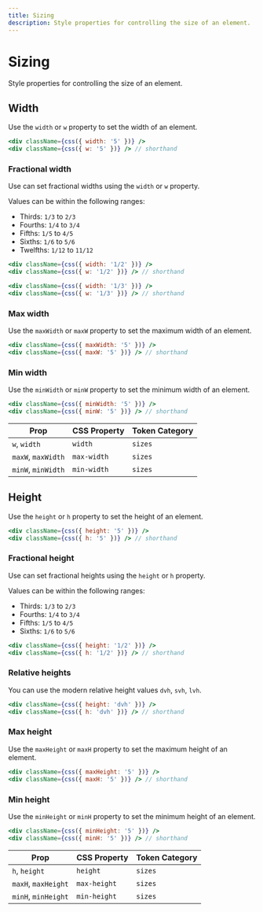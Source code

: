```yaml
---
title: Sizing
description: Style properties for controlling the size of an element.
---
```


# Sizing

Style properties for controlling the size of an element.

## Width

Use the `width` or `w` property to set the width of an element.

```jsx
<div className={css({ width: '5' })} />
<div className={css({ w: '5' })} /> // shorthand
```

### Fractional width

Use can set fractional widths using the `width` or `w` property.

Values can be within the following ranges:

- Thirds: `1/3` to `2/3`
- Fourths: `1/4` to `3/4`
- Fifths: `1/5` to `4/5`
- Sixths: `1/6` to `5/6`
- Twelfths: `1/12` to `11/12`

```jsx
<div className={css({ width: '1/2' })} />
<div className={css({ w: '1/2' })} /> // shorthand

<div className={css({ width: '1/3' })} />
<div className={css({ w: '1/3' })} /> // shorthand
```

### Max width

Use the `maxWidth` or `maxW` property to set the maximum width of an element.

```jsx
<div className={css({ maxWidth: '5' })} />
<div className={css({ maxW: '5' })} /> // shorthand
```

### Min width

Use the `minWidth` or `minW` property to set the minimum width of an element.

```jsx
<div className={css({ minWidth: '5' })} />
<div className={css({ minW: '5' })} /> // shorthand
```

| Prop               | CSS Property | Token Category |
| ------------------ | ------------ | -------------- |
| `w`, `width`       | `width`      | `sizes`        |
| `maxW`, `maxWidth` | `max-width`  | `sizes`        |
| `minW`, `minWidth` | `min-width`  | `sizes`        |

## Height

Use the `height` or `h` property to set the height of an element.

```jsx
<div className={css({ height: '5' })} />
<div className={css({ h: '5' })} /> // shorthand
```

### Fractional height

Use can set fractional heights using the `height` or `h` property.

Values can be within the following ranges:

- Thirds: `1/3` to `2/3`
- Fourths: `1/4` to `3/4`
- Fifths: `1/5` to `4/5`
- Sixths: `1/6` to `5/6`

```jsx
<div className={css({ height: '1/2' })} />
<div className={css({ h: '1/2' })} /> // shorthand
```

### Relative heights

You can use the modern relative height values `dvh`, `svh`, `lvh`.

```jsx
<div className={css({ height: 'dvh' })} />
<div className={css({ h: 'dvh' })} /> // shorthand
```

### Max height

Use the `maxHeight` or `maxH` property to set the maximum height of an element.

```jsx
<div className={css({ maxHeight: '5' })} />
<div className={css({ maxH: '5' })} /> // shorthand
```

### Min height

Use the `minHeight` or `minH` property to set the minimum height of an element.

```jsx
<div className={css({ minHeight: '5' })} />
<div className={css({ minH: '5' })} /> // shorthand
```

| Prop                | CSS Property | Token Category |
| ------------------- | ------------ | -------------- |
| `h`, `height`       | `height`     | `sizes`        |
| `maxH`, `maxHeight` | `max-height` | `sizes`        |
| `minH`, `minHeight` | `min-height` | `sizes`        |
